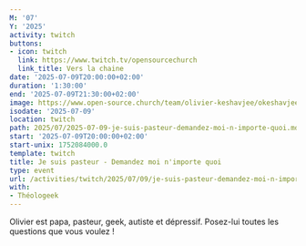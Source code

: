 ```yaml
---
M: '07'
Y: '2025'
activity: twitch
buttons:
- icon: twitch
  link: https://www.twitch.tv/opensourcechurch
  link_title: Vers la chaine
date: '2025-07-09T20:00:00+02:00'
duration: '1:30:00'
end: '2025-07-09T21:30:00+02:00'
image: https://www.open-source.church/team/olivier-keshavjee/okeshavjee_hu16217480335524369740.png
isodate: '2025-07-09'
location: twitch
path: 2025/07/2025-07-09-je-suis-pasteur-demandez-moi-n-importe-quoi.md
start: '2025-07-09T20:00:00+02:00'
start-unix: 1752084000.0
template: twitch
title: Je suis pasteur - Demandez moi n'importe quoi
type: event
url: /activities/twitch/2025/07/09/je-suis-pasteur-demandez-moi-n-importe-quoi
with:
- Théologeek
---
```

Olivier est papa, pasteur, geek, autiste et dépressif. Posez-lui toutes les questions que vous voulez !
